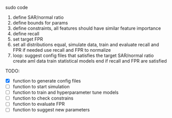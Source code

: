 sudo code
1. define SAR/normal ratio
2. define bounds for params
3. define constraints, all features should have similar feature importance
4. define recall
5. set target FPR
3. set all distributions equal, simulate data, train and evaluate recall and FPR
    if needed use recall and FPR to normalize 
4. loop: 
    suggest config files that satisfies the target SAR/normal ratio
    create aml data
    train statistical models
    end if recall and FPR are satisfied


TODO:
- [x] function to generate config files
- [ ] function to start simulation
- [ ] function to train and hyperparameter tune models
- [ ] function to check constrains
- [ ] function to evaluate FPR
- [ ] function to suggest new parameters